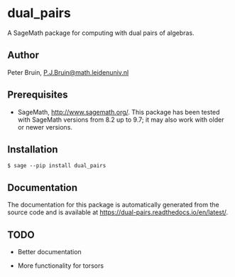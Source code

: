 dual_pairs
==========

A SageMath package for computing with dual pairs of algebras.


Author
------

Peter Bruin, <P.J.Bruin@math.leidenuniv.nl>


Prerequisites
-------------

- SageMath, <http://www.sagemath.org/>.  This package has been tested
  with SageMath versions from 8.2 up to 9.7; it may also work with
  older or newer versions.


Installation
------------

    $ sage --pip install dual_pairs

Documentation
-------------

The documentation for this package is automatically generated from the
source code and is available at
<https://dual-pairs.readthedocs.io/en/latest/>.

TODO
----

- Better documentation

- More functionality for torsors
